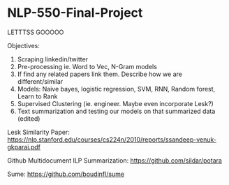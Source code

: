 # NLP-550-Final-Project
LETTTSS GOOOOO

Objectives:
1. Scraping linkedin/twitter
2. Pre-processing ie. Word to Vec, N-Gram models
3. If find any related papers link them. Describe how we are different/similar
4. Models: Naive bayes, logistic regression, SVM, RNN, Random forest, Learn to Rank
5. Supervised Clustering (ie. engineer. Maybe even incorporate Lesk?)
6. Text summarization and testing our models on that summarized data (edited) 

Lesk Similarity Paper:
https://nlp.stanford.edu/courses/cs224n/2010/reports/ssandeep-venuk-gkparai.pdf

Github Multidocument ILP Summarization:
https://github.com/sildar/potara

Sume:
https://github.com/boudinfl/sume
